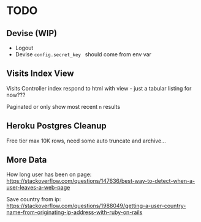 # TODO

## Devise (WIP)

- Logout
- Devise `config.secret_key ` should come from env var

## Visits Index View

Visits Controller index respond to html with view - just a tabular listing for now???

Paginated or only show most recent `n` results

## Heroku Postgres Cleanup

Free tier max 10K rows, need some auto truncate and archive...

## More Data

How long user has been on page: https://stackoverflow.com/questions/147636/best-way-to-detect-when-a-user-leaves-a-web-page

Save country from ip: https://stackoverflow.com/questions/1988049/getting-a-user-country-name-from-originating-ip-address-with-ruby-on-rails
